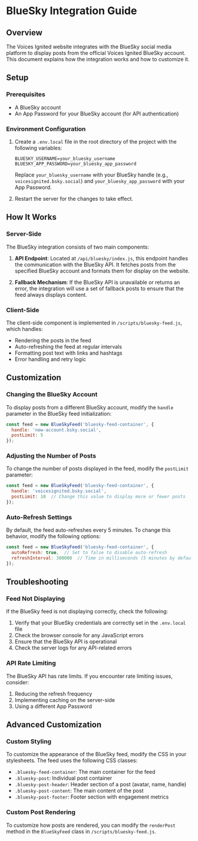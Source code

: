 # BlueSky Integration Guide

## Overview

The Voices Ignited website integrates with the BlueSky social media platform to display posts from the official Voices Ignited BlueSky account. This document explains how the integration works and how to customize it.

## Setup

### Prerequisites

- A BlueSky account
- An App Password for your BlueSky account (for API authentication)

### Environment Configuration

1. Create a `.env.local` file in the root directory of the project with the following variables:

   ```
   BLUESKY_USERNAME=your_bluesky_username
   BLUESKY_APP_PASSWORD=your_bluesky_app_password
   ```

   Replace `your_bluesky_username` with your BlueSky handle (e.g., `voicesignited.bsky.social`) and `your_bluesky_app_password` with your App Password.

2. Restart the server for the changes to take effect.

## How It Works

### Server-Side

The BlueSky integration consists of two main components:

1. **API Endpoint**: Located at `/api/bluesky/index.js`, this endpoint handles the communication with the BlueSky API. It fetches posts from the specified BlueSky account and formats them for display on the website.

2. **Fallback Mechanism**: If the BlueSky API is unavailable or returns an error, the integration will use a set of fallback posts to ensure that the feed always displays content.

### Client-Side

The client-side component is implemented in `/scripts/bluesky-feed.js`, which handles:

- Rendering the posts in the feed
- Auto-refreshing the feed at regular intervals
- Formatting post text with links and hashtags
- Error handling and retry logic

## Customization

### Changing the BlueSky Account

To display posts from a different BlueSky account, modify the `handle` parameter in the BlueSky feed initialization:

```javascript
const feed = new BlueSkyFeed('bluesky-feed-container', {
  handle: 'new-account.bsky.social',
  postLimit: 5
});
```

### Adjusting the Number of Posts

To change the number of posts displayed in the feed, modify the `postLimit` parameter:

```javascript
const feed = new BlueSkyFeed('bluesky-feed-container', {
  handle: 'voicesignited.bsky.social',
  postLimit: 10  // Change this value to display more or fewer posts
});
```

### Auto-Refresh Settings

By default, the feed auto-refreshes every 5 minutes. To change this behavior, modify the following options:

```javascript
const feed = new BlueSkyFeed('bluesky-feed-container', {
  autoRefresh: true,  // Set to false to disable auto-refresh
  refreshInterval: 300000  // Time in milliseconds (5 minutes by default)
});
```

## Troubleshooting

### Feed Not Displaying

If the BlueSky feed is not displaying correctly, check the following:

1. Verify that your BlueSky credentials are correctly set in the `.env.local` file
2. Check the browser console for any JavaScript errors
3. Ensure that the BlueSky API is operational
4. Check the server logs for any API-related errors

### API Rate Limiting

The BlueSky API has rate limits. If you encounter rate limiting issues, consider:

1. Reducing the refresh frequency
2. Implementing caching on the server-side
3. Using a different App Password

## Advanced Customization

### Custom Styling

To customize the appearance of the BlueSky feed, modify the CSS in your stylesheets. The feed uses the following CSS classes:

- `.bluesky-feed-container`: The main container for the feed
- `.bluesky-post`: Individual post container
- `.bluesky-post-header`: Header section of a post (avatar, name, handle)
- `.bluesky-post-content`: The main content of the post
- `.bluesky-post-footer`: Footer section with engagement metrics

### Custom Post Rendering

To customize how posts are rendered, you can modify the `renderPost` method in the `BlueSkyFeed` class in `/scripts/bluesky-feed.js`.
